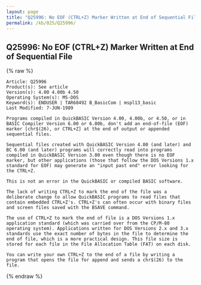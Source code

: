 ```yaml
---
layout: page
title: "Q25996: No EOF (CTRL+Z) Marker Written at End of Sequential File"
permalink: /kb/025/Q25996/
---
```


## Q25996: No EOF (CTRL+Z) Marker Written at End of Sequential File

{% raw %}

	Article: Q25996
	Product(s): See article
	Version(s): 4.00 4.00b 4.50
	Operating System(s): MS-DOS
	Keyword(s): ENDUSER | TAR68492 B_BasicCom | mspl13_basic
	Last Modified: 7-JUN-1989
	
	Programs compiled in QuickBASIC Version 4.00, 4.00b, or 4.50, or in
	BASIC Compiler Version 6.00 or 6.00b, don't add an end-of-file (EOF)
	marker [chr$(26), or CTRL+Z] at the end of output or appended
	sequential files.
	
	Sequential files created with QuickBASIC Version 4.00 (and later) and
	BC 6.00 (and later) programs will correctly read into programs
	compiled in QuickBASIC Version 3.00 even though there is no EOF
	marker, but other applications (those that follow the DOS Versions 1.x
	standard for EOF) may generate an "input past end" error looking for
	the CTRL+Z.
	
	This is not an error in the QuickBASIC or compiled BASIC software.
	
	The lack of writing CTRL+Z to mark the end of the file was a
	deliberate change to allow QuickBASIC programs to read files that
	contain embedded CTRL+Z's. CTRL+Z's can often occur with binary files
	and screen files saved with the BSAVE command.
	
	The use of CTRL+Z to mark the end of file is a DOS Versions 1.x
	application standard (which was carried over from the CP/M-80
	operating system). Applications written for DOS Versions 2.x and 3.x
	standards use the exact number of bytes in the file to determine the
	end of file, which is a more practical design. This file size is
	stored for each file in the File Allocation Table (FAT) on each disk.
	
	You can write your own CTRL+Z to the end of a file by writing a
	program that opens the file for append and sends a chr$(26) to the
	file.

{% endraw %}
